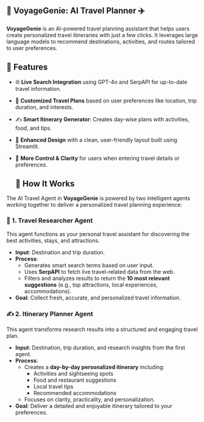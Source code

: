 ## 🌟 VoyageGenie: AI Travel Planner ✈️

**VoyageGenie** is an AI-powered travel planning assistant that helps users create personalized travel itineraries with just a few clicks. It leverages large language models to recommend destinations, activities, and routes tailored to user preferences.

## 🚀 Features

- 🌐 **Live Search Integration** using GPT-4o and SerpAPI for up-to-date travel information.
- 🧭 **Customized Travel Plans** based on user preferences like location, trip duration, and interests.
-  ✍️ **Smart Itinerary Generator**: Creates day-wise plans with activities, food, and tips.
- 🎨 **Enhanced Design** with a clean, user-friendly layout built using Streamlit.
- 🔧 **More Control & Clarity** for users when entering travel details or preferences.

  ## 🧩 How It Works

The AI Travel Agent in **VoyageGenie** is powered by two intelligent agents working together to deliver a personalized travel planning experience:

### 🧠 1. Travel Researcher Agent

This agent functions as your personal travel assistant for discovering the best activities, stays, and attractions.

- **Input**: Destination and trip duration.
- **Process**:
  - Generates smart search terms based on user input.
  - Uses **SerpAPI** to fetch live travel-related data from the web.
  - Filters and analyzes results to return the **10 most relevant suggestions** (e.g., top attractions, local experiences, accommodations).
- **Goal**: Collect fresh, accurate, and personalized travel information.

### ✍️ 2. Itinerary Planner Agent

This agent transforms research results into a structured and engaging travel plan.

- **Input**: Destination, trip duration, and research insights from the first agent.
- **Process**:
  - Creates a **day-by-day personalized itinerary** including:
    - Activities and sightseeing spots
    - Food and restaurant suggestions
    - Local travel tips
    - Recommended accommodations
  - Focuses on clarity, practicality, and personalization.
- **Goal**: Deliver a detailed and enjoyable itinerary tailored to your preferences.
